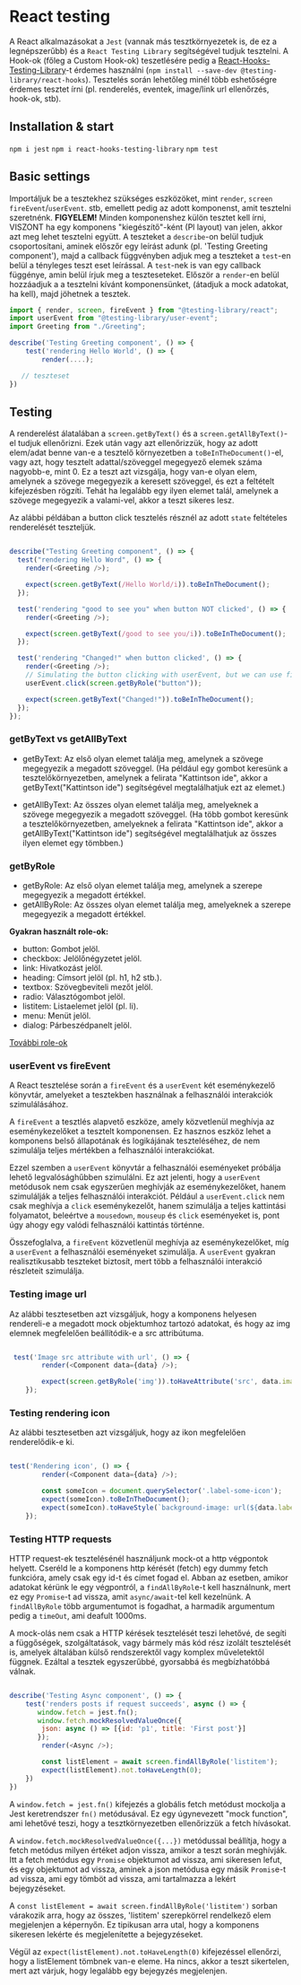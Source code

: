 # React testing

A React alkalmazásokat a `Jest` (vannak más tesztkörnyezetek is, de ez a legnépszerűbb) és a `React Testing Library` segítségével tudjuk tesztelni. A Hook-ok (főleg a Custom Hook-ok) teszetlésére pedig a [React-Hooks-Testing-Library](https://react-hooks-testing-library.com/)-t érdemes használni (`npm install --save-dev @testing-library/react-hooks`).
Tesztelés során lehetőleg minél több eshetőségre érdemes tesztet írni (pl. renderelés, eventek, image/link url ellenőrzés, hook-ok, stb).

## Installation & start

`npm i jest`
`npm i react-hooks-testing-library`
`npm test`

## Basic settings

Importáljuk be a tesztekhez szükséges eszközöket, mint `render`, `screen` `fireEvent`/`userEvent`. stb, emellett pedig az adott komponenst, amit tesztelni szeretnénk. **FIGYELEM!** Minden komponenshez külön tesztet kell írni, VISZONT ha egy komponens "kiegészítő"-ként (Pl layout) van jelen, akkor azt meg lehet tesztelni együtt.
A teszteket a `describe`-on belül tudjuk csoportosítani, aminek előszőr egy leírást adunk (pl. 'Testing Greeting component'), majd a callback függvényben adjuk meg a teszteket a `test`-en belül a tényleges teszt eset leírással. A `test`-nek is van egy callback függénye, amin belül írjuk meg a teszteseteket. Először a `render`-en belül hozzáadjuk a a tesztelni kívánt komponensünket, (átadjuk a mock adatokat, ha kell), majd jöhetnek a tesztek.

```js
import { render, screen, fireEvent } from "@testing-library/react";
import userEvent from "@testing-library/user-event";
import Greeting from "./Greeting";

describe('Testing Greeting component', () => {
    test('rendering Hello World', () => {
        render(....);

   // teszteset
})
```

## Testing

A renderelést álatalában a `screen.getByText()` és a `screen.getAllByText()`-el tudjuk ellenőrizni. Ezek után vagy azt ellenőrizzük, hogy az adott elem/adat benne van-e a tesztelő környezetben a `toBeInTheDocument()`-el, vagy azt, hogy tesztelt adattal/szöveggel megegyező elemek száma nagyobb-e, mint 0. Ez a teszt azt vizsgálja, hogy van-e olyan elem, amelynek a szövege megegyezik a keresett szöveggel, és ezt a feltételt kifejezésben rögzíti. Tehát ha legalább egy ilyen elemet talál, amelynek a szövege megegyezik a valami-vel, akkor a teszt sikeres lesz.

Az alábbi példában a button click tesztelés résznél az adott `state` feltételes renderelését teszteljük.

```js

describe("Testing Greeting component", () => {
  test("rendering Hello Word", () => {
    render(<Greeting />);

    expect(screen.getByText(/Hello World/i)).toBeInTheDocument();
  });

  test('rendering "good to see you" when button NOT clicked', () => {
    render(<Greeting />);

    expect(screen.getByText(/good to see you/i)).toBeInTheDocument();
  });

  test('rendering "Changed!" when button clicked', () => {
    render(<Greeting />);
    // Simulating the button clicking with userEvent, but we can use fireEvent too
    userEvent.click(screen.getByRole("button"));

    expect(screen.getByText("Changed!")).toBeInTheDocument();
  });
});

```

### getByText vs getAllByText

- getByText: Az első olyan elemet találja meg, amelynek a szövege megegyezik a megadott szöveggel. (Ha például egy gombot keresünk a tesztelőkörnyezetben, amelynek a felirata "Kattintson ide", akkor a getByText("Kattintson ide") segítségével megtalálhatjuk ezt az elemet.)

- getAllByText: Az összes olyan elemet találja meg, amelyeknek a szövege megegyezik a megadott szöveggel. (Ha több gombot keresünk a tesztelőkörnyezetben, amelyeknek a felirata "Kattintson ide", akkor a getAllByText("Kattintson ide") segítségével megtalálhatjuk az összes ilyen elemet egy tömbben.)

### getByRole

- getByRole: Az első olyan elemet találja meg, amelynek a szerepe megegyezik a megadott értékkel.
- getAllByRole: Az összes olyan elemet találja meg, amelyeknek a szerepe megegyezik a megadott értékkel.

**Gyakran használt role-ok:**

- button: Gombot jelöl.
- checkbox: Jelölőnégyzetet jelöl.
- link: Hivatkozást jelöl.
- heading: Címsort jelöl (pl. h1, h2 stb.).
- textbox: Szövegbeviteli mezőt jelöl.
- radio: Választógombot jelöl.
- listitem: Listaelemet jelöl (pl. li).
- menu: Menüt jelöl.
- dialog: Párbeszédpanelt jelöl.

[További role-ok](https://www.w3.org/TR/html-aria/#docconformance)

### userEvent vs fireEvent

A React tesztelése során a `fireEvent` és a `userEvent` két eseménykezelő könyvtár, amelyeket a tesztekben használnak a felhasználói interakciók szimulálásához.

A `fireEvent` a tesztlés alapvető eszköze, amely közvetlenül meghívja az eseménykezelőket a tesztelt komponensen. Ez hasznos eszköz lehet a komponens belső állapotának és logikájának teszteléséhez, de nem szimulálja teljes mértékben a felhasználói interakciókat.

Ezzel szemben a `userEvent` könyvtár a felhasználói eseményeket próbálja lehető legvalósághűbben szimulálni. Ez azt jelenti, hogy a `userEvent` metódusok nem csak egyszerűen meghívják az eseménykezelőket, hanem szimulálják a teljes felhasználói interakciót. Például a `userEvent.click` nem csak meghívja a `click` eseménykezelőt, hanem szimulálja a teljes kattintási folyamatot, beleértve a `mousedown`, `mouseup` és `click` eseményeket is, pont úgy ahogy egy valódi felhasználói kattintás történne.

Összefoglalva, a `fireEvent` közvetlenül meghívja az eseménykezelőket, míg a `userEvent` a felhasználói eseményeket szimulálja. A `userEvent` gyakran realisztikusabb teszteket biztosít, mert több a felhasználói interakció részleteit szimulálja.

### Testing image url

Az alábbi tesztesetben azt vizsgáljuk, hogy a komponens helyesen rendereli-e a megadott mock objektumhoz tartozó adatokat, és hogy az img elemnek megfelelően beállítódik-e a src attribútuma.

```js

 test('Image src attribute with url', () => {
        render(<Component data={data} />);

        expect(screen.getByRole('img')).toHaveAttribute('src', data.imageUrl);
    });
```

### Testing rendering icon

Az alábbi tesztesetben azt vizsgáljuk, hogy az ikon megfelelően renderelődik-e ki.

```js

test('Rendering icon', () => {
        render(<Component data={data} />);

        const someIcon = document.querySelector('.label-some-icon');
        expect(someIcon).toBeInTheDocument();
        expect(someIcon).toHaveStyle(`background-image: url(${data.label_some_icon})`);
    });

```

### Testing HTTP requests

HTTP request-ek tesztelésénél használjunk mock-ot a http végpontok helyett.
Cseréld le a komponens http kérését (fetch) egy dummy fetch funkcióra, amely csak egy id-t és címet fogad el.
Abban az esetben, amikor adatokat kérünk le egy végpontról, a `findAllByRol`e-t kell használnunk, mert ez egy `Promise`-t ad vissza, amit `async/await`-tel kell kezelnünk. A `findAllByRole` több argumentumot is fogadhat, a harmadik argumentum pedig a `timeOut`, ami deafult 1000ms.

A mock-olás nem csak a HTTP kérések tesztelését teszi lehetővé, de segíti a függőségek, szolgáltatások, vagy bármely más kód rész izolált tesztelését is, amelyek általában külső rendszerektől vagy komplex műveletektől függnek. Ezáltal a tesztek egyszerűbbé, gyorsabbá és megbízhatóbbá válnak.

```js

describe('Testing Async component', () => {
    test('renders posts if request succeeds', async () => {
       window.fetch = jest.fn();
       window.fetch.mockResolvedValueOnce({
        json: async () => [{id: 'p1', title: 'First post'}]
       });
        render(<Async />);

        const listElement = await screen.findAllByRole('listitem');   
        expect(listElement).not.toHaveLength(0);
    })
})

```

A `window.fetch = jest.fn()` kifejezés a globális fetch metódust mockolja a Jest keretrendszer `fn()` metódusával. Ez egy úgynevezett "mock function", ami lehetővé teszi, hogy a tesztkörnyezetben ellenőrizzük a fetch hívásokat.

A `window.fetch.mockResolvedValueOnce({...})` metódussal beállítja, hogy a fetch metódus milyen értéket adjon vissza, amikor a teszt során meghívják. Itt a fetch metódus egy `Promise` objektumot ad vissza, ami sikeresen lefut, és egy objektumot ad vissza, aminek a json metódusa egy másik `Promis`e-t ad vissza, ami egy tömböt ad vissza, ami tartalmazza a lekért bejegyzéseket.

A `const listElement = await screen.findAllByRole('listitem')` sorban várakozik arra, hogy az összes, 'listitem' szerepkörrel rendelkező elem megjelenjen a képernyőn. Ez tipikusan arra utal, hogy a komponens sikeresen lekérte és megjelenítette a bejegyzéseket.

Végül az `expect(listElement).not.toHaveLength(0)` kifejezéssel ellenőrzi, hogy a listElement tömbnek van-e eleme. Ha nincs, akkor a teszt sikertelen, mert azt várjuk, hogy legalább egy bejegyzés megjelenjen.